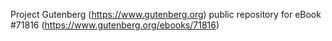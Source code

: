 Project Gutenberg (https://www.gutenberg.org) public repository
for eBook #71816 (https://www.gutenberg.org/ebooks/71816)
